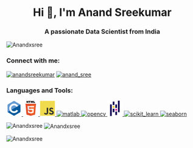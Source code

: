 <h1 align="center">Hi 👋, I'm Anand Sreekumar</h1>
<h3 align="center">A passionate Data Scientist from India</h3>

<p align="left"> <img src="https://komarev.com/ghpvc/?username=Anandxsree&label=Profile%20views&color=0e75b6&style=flat" alt="Anandxsree" /> </p>

<h3 align="left">Connect with me:</h3>
<p align="left">
<a href="https://www.linkedin.com/in/anand-sreekumar-09188b291/" target="blank"><img align="center" src="https://raw.githubusercontent.com/rahuldkjain/github-profile-readme-generator/master/src/images/icons/Social/linked-in-alt.svg" alt="anandsreekumar" height="30" width="40" /></a>
<a href="https://www.instagram.com/anand__sre/" target="blank"><img align="center" src="https://raw.githubusercontent.com/rahuldkjain/github-profile-readme-generator/master/src/images/icons/Social/instagram.svg" alt="anand_sree" height="30" width="40" /></a>
</p>

<h3 align="left">Languages and Tools:</h3>
<p align="left"> <a href="https://www.cprogramming.com/" target="_blank" rel="noreferrer"> <img src="https://raw.githubusercontent.com/devicons/devicon/master/icons/c/c-original.svg" alt="c" width="40" height="40"/> </a> <a href="https://www.w3.org/html/" target="_blank" rel="noreferrer"> <img src="https://raw.githubusercontent.com/devicons/devicon/master/icons/html5/html5-original-wordmark.svg" alt="html5" width="40" height="40"/> </a> <a href="https://developer.mozilla.org/en-US/docs/Web/JavaScript" target="_blank" rel="noreferrer"> <img src="https://raw.githubusercontent.com/devicons/devicon/master/icons/javascript/javascript-original.svg" alt="javascript" width="40" height="40"/> </a> <a href="https://www.mathworks.com/" target="_blank" rel="noreferrer"> <img src="https://upload.wikimedia.org/wikipedia/commons/2/21/Matlab_Logo.png" alt="matlab" width="40" height="40"/> </a> <a href="https://opencv.org/" target="_blank" rel="noreferrer"> <img src="https://www.vectorlogo.zone/logos/opencv/opencv-icon.svg" alt="opencv" width="40" height="40"/> </a> <a href="https://pandas.pydata.org/" target="_blank" rel="noreferrer"> <img src="https://raw.githubusercontent.com/devicons/devicon/2ae2a900d2f041da66e950e4d48052658d850630/icons/pandas/pandas-original.svg" alt="pandas" width="40" height="40"/> </a> <a href="https://scikit-learn.org/" target="_blank" rel="noreferrer"> <img src="https://upload.wikimedia.org/wikipedia/commons/0/05/Scikit_learn_logo_small.svg" alt="scikit_learn" width="40" height="40"/> </a> <a href="https://seaborn.pydata.org/" target="_blank" rel="noreferrer"> <img src="https://seaborn.pydata.org/_images/logo-mark-lightbg.svg" alt="seaborn" width="40" height="40"/> </a> </p>

<p><img align="left" src="https://github-readme-stats.vercel.app/api/top-langs?username=Anandxsree&show_icons=true&locale=en&layout=compact" alt="Anandxsree" /></p>

<p>&nbsp;<img align="center" src="https://github-readme-stats.vercel.app/api?username=Anandxsree&show_icons=true&locale=en" alt="Anandxsree" /></p>

<p><img align="center" src="https://github-readme-streak-stats.herokuapp.com/?user=Anandxsree&" alt="Anandxsree" /></p>

